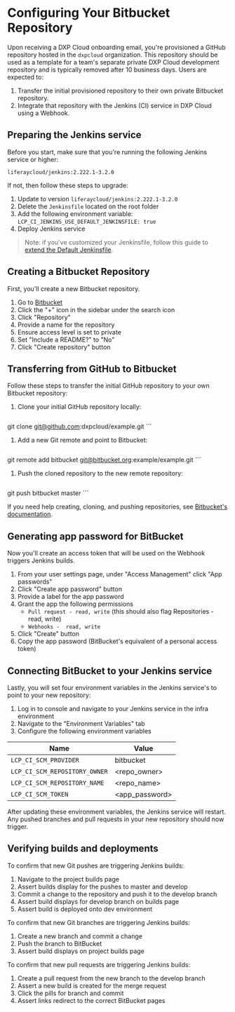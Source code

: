 # Configuring Your Bitbucket Repository

Upon receiving a DXP Cloud onboarding email, you're provisioned a GitHub repository hosted in the `dxpcloud` organization. This repository should be used as a template for a team's separate private DXP Cloud development repository and is typically removed after 10 business days. Users are expected to:

1. Transfer the initial provisioned repository to their own private Bitbucket repository.
1. Integrate that repository with the Jenkins (CI) service in DXP Cloud using a Webhook.

## Preparing the Jenkins service

Before you start, make sure that you're running the following Jenkins service or higher:

```
liferaycloud/jenkins:2.222.1-3.2.0
```

If not, then follow these steps to upgrade:

1. Update to version `liferaycloud/jenkins:2.222.1-3.2.0`
1. Delete the `Jenkinsfile` located on the root folder
1. Add the following environment variable: `LCP_CI_JENKINS_USE_DEFAULT_JENKINSFILE: true`
1. Deploy Jenkins service

> Note: if you've customized your Jenkinsfile, follow this guide to [extend the Default Jenkinsfile](../platform-services/continuous-integration.md#extending-the-default-jenkinsfile).

## Creating a Bitbucket Repository

First, you'll create a new Bitbucket repository.

1. Go to [Bitbucket](https://bitbucket.org)
1. Click the "+" icon in the sidebar under the search icon
1. Click "Repository"
1. Provide a name for the repository
1. Ensure access level is set to private
1. Set "Include a README?" to "No"
1. Click "Create repository" button

## Transferring from GitHub to Bitbucket

Follow these steps to transfer the initial GitHub repository to your own Bitbucket repository:

1. Clone your initial GitHub repository locally:

    ```
git clone git@github.com:dxpcloud/example.git
    ```

1. Add a new Git remote and point to Bitbucket:

    ```
git remote add bitbucket git@bitbucket.org:example/example.git
    ```

1. Push the cloned repository to the new remote repository:

    ```
git push bitbucket master
    ```

If you need help creating, cloning, and pushing repositories, see [Bitbucket's documentation](https://confluence.atlassian.com/bitbucket/create-a-git-repository-759857290.html).

## Generating app password for BitBucket

Now you'll create an access token that will be used on the Webhook triggers Jenkins builds.

1. From your user settings page, under "Access Management" click "App passwords"
1. Click "Create app password" button
1. Provide a label for the app password
1. Grant the app the following permissions
    * `Pull request - read, write` (this should also flag Repositories - read, write)
    * `Webhooks -  read, write`
1. Click "Create" button
1. Copy the app password (BitBucket's equivalent of a personal access token)

## Connecting BitBucket to your Jenkins service

Lastly, you will set four environment variables in the Jenkins service's to point to your new repository:

1. Log in to console and navigate to your Jenkins service in the infra environment
1. Navigate to the "Environment Variables" tab
1. Configure the following environment variables

| Name | Value |
| ---  | ---   |
| `LCP_CI_SCM_PROVIDER` | bitbucket  |
| `LCP_CI_SCM_REPOSITORY_OWNER` | <repo_owner> |
| `LCP_CI_SCM_REPOSITORY_NAME` | <repo_name> |
| `LCP_CI_SCM_TOKEN` | <app_password> |

After updating these environment variables, the Jenkins service will restart. Any pushed branches and pull requests in your new repository should now trigger.

## Verifying builds and deployments

To confirm that new Git pushes are triggering Jenkins builds:

1. Navigate to the project builds page
1. Assert builds display for the pushes to master and develop
1. Commit a change to the repository and push it to the develop branch
1. Assert build displays for develop branch on builds page
1. Assert build is deployed onto dev environment

To confirm that new Git branches are triggering Jenkins builds:

1. Create a new branch and commit a change
1. Push the branch to BitBucket
1. Assert build displays on project builds page

To confirm that new pull requests are triggering Jenkins builds:

1. Create a pull request from the new branch to the develop branch
1. Assert a new build is created for the merge request
1. Click the pills for branch and commit
1. Assert links redirect to the correct BitBucket pages
